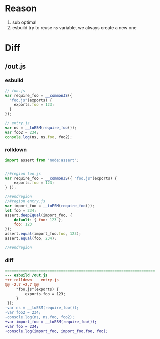 # Reason
1. sub optimal
2. esbuild try to reuse `ns` variable, we always create a new one
# Diff
## /out.js
### esbuild
```js
// foo.js
var require_foo = __commonJS({
  "foo.js"(exports) {
    exports.foo = 123;
  }
});

// entry.js
var ns = __toESM(require_foo());
var foo2 = 234;
console.log(ns, ns.foo, foo2);
```
### rolldown
```js
import assert from "node:assert";


//#region foo.js
var require_foo = __commonJS({ "foo.js"(exports) {
	exports.foo = 123;
} });

//#endregion
//#region entry.js
var import_foo = __toESM(require_foo());
let foo = 234;
assert.deepEqual(import_foo, {
	default: { foo: 123 },
	foo: 123
});
assert.equal(import_foo.foo, 123);
assert.equal(foo, 234);

//#endregion
```
### diff
```diff
===================================================================
--- esbuild	/out.js
+++ rolldown	entry.js
@@ -2,7 +2,7 @@
     "foo.js"(exports) {
         exports.foo = 123;
     }
 });
-var ns = __toESM(require_foo());
-var foo2 = 234;
-console.log(ns, ns.foo, foo2);
+var import_foo = __toESM(require_foo());
+var foo = 234;
+console.log(import_foo, import_foo.foo, foo);

```